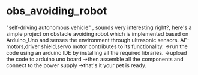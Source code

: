 # obs_avoiding_robot
"self-driving autonomous vehicle" , sounds very interesting right?, here's a simple project on obstacle avoiding robot which is implemented based on Arduino_Uno and senses the environment through ultrasonic sensors. AF-motors,driver shield,servo motor contributes to its functionality.
->run the code using an arduino IDE by installing all the required libraries.
->upload the code to arduino uno board 
->then assemble all the components and connect to the power supply
->that's it your pet is ready.
